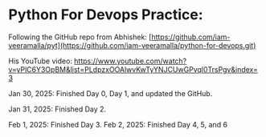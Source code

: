 # Python For Devops Practice:

Following the GitHub repo from Abhishek: [https://github.com/iam-veeramalla/pyt](https://github.com/iam-veeramalla/python-for-devops.git)

His YouTube video: https://www.youtube.com/watch?v=yPlC6Y3OpBM&list=PLdpzxOOAlwvKwTyYNJCUwGPvql0TrsPgv&index=3

Jan 30, 2025: Finished Day 0, Day 1, and updated the GitHub.

Jan 31, 2025: Finished Day 2.

Feb 1, 2025: Finished Day 3.
Feb 2, 2025: Finished Day 4, 5, and 6